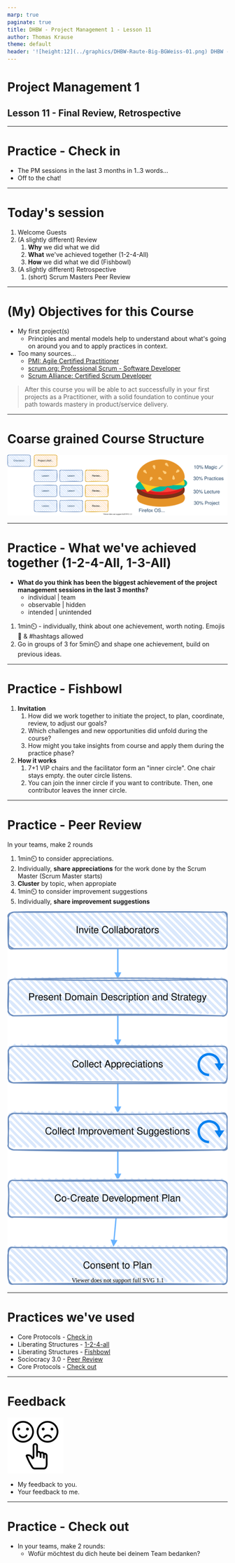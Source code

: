```yaml
---
marp: true
paginate: true
title: DHBW - Project Management 1 - Lesson 11
author: Thomas Krause
theme: default
header: '![height:12](../graphics/DHBW-Raute-Big-BGWeiss-01.png) DHBW - Project Management 1 - Lesson 11'
---
```

<!-- markdownlint-disable MD025 MD045 MD012 MD024 MD026 -->

# Project Management 1

## Lesson 11 - Final Review, Retrospective

---
<!-- _backgroundColor: lightblue -->

# Practice - Check in


* The PM sessions in the last 3 months in 1..3 words...
* Off to the chat!

---

# Today's session

1. Welcome Guests
2. (A slightly different) Review
   1. **Why** we did what we did
   2. **What** we've achieved together (1-2-4-All)
   3. **How** we did what we did (Fishbowl)
3. (A slightly different) Retrospective
   1. (short) Scrum Masters Peer Review

---
<!-- backgroundColor:  default -->

# (My) Objectives for this Course

* My first project(s)
  * Principles and mental models help to understand about what's going on around you and to apply practices in context.
* Too many sources...
  * [PMI: Agile Certified Practitioner](https://firebrand.training/de/kurse/pmi/acp-agile-certified-practitioner-zertifizierung)
  * [scrum.org: Professional Scrum - Software Developer](https://www.scrum.org/resources/suggested-reading-professional-scrum-developer)
  * [Scrum Alliance: Certified Scrum Developer](https://www.scrumalliance.org/get-certified/developer-track/certified-scrum-developer)

> After this course you will be able to act successfully in your first projects as a Practitioner, with a solid foundation to continue your path towards mastery in product/service delivery.

---

# Coarse grained Course Structure

![](../lesson-01%20-%20orientation/slides/graphics/../../../lesson-01%20-%20orientation/slides/graphics/course-structure.drawio.svg)

---
<!-- _backgroundColor: lightblue -->

# Practice - What we've achieved together (1-2-4-All, 1-3-All)

* **What do you think has been the biggest achievement of the project management sessions in the last 3 months?**
  * individual | team
  * observable | hidden
  * intended | unintended

1. 1min⏲️ - individually, think about one achievement, worth noting. Emojis🥳 & #hashtags allowed
2. Go in groups of 3 for 5min⏲️ and shape one achievement, build on previous ideas.

---
<!-- _backgroundColor: lightblue -->
# Practice - Fishbowl

1. **Invitation**
   1. How did we work together to initiate the project, to plan, coordinate, review, to adjust our goals?
   2. Which challenges and new opportunities did unfold during the course?
   3. How might you take insights from course and apply them during the practice phase?
2. **How it works**
   1. 7+1 VIP chairs and the facilitator form an "inner circle". One chair stays empty. the outer circle listens.
   2. You can join the inner circle if you want to contribute. Then, one contributor leaves the inner circle.
---

<!-- _backgroundColor: lightblue -->
# Practice - Peer Review

In your teams, make 2 rounds

1. 1min⏲️ to consider appreciations.
2. Individually, **share appreciations** for the work done by the Scrum Master (Scrum Master starts)
3. **Cluster** by topic, when appropiate
4. 1min⏲️ to consider improvement suggestions
5. Individually, **share improvement suggestions**

![bg left:40% fit](graphics/s3%20-%20peer%20review.drawio.svg)

---
<!-- _backgroundColor:  LightGreen -->
# Practices we've used

* Core Protocols - [Check in](https://liveingreatness.com/core-protocols/check-in/)
* Liberating Structures - [1-2-4-all](https://www.liberatingstructures.com/1-1-2-4-all/)
* Liberating Structures - [Fishbowl](https://www.liberatingstructures.com/18-users-experience-fishbowl/)
* Sociocracy 3.0 - [Peer Review](https://patterns.sociocracy30.org/peer-review.html)
* Core Protocols - [Check out](https://liveingreatness.com/core-protocols/check-out/)

---

<!-- _backgroundColor: lightblue -->

# Feedback

![bg right](../graphics/noun-feedback-4502385.svg)

* My feedback to you.
* Your feedback to me.

---

<!-- _backgroundColor: lightblue -->
# Practice - Check out

* In your teams, make 2 rounds:
  * Wofür möchtest du dich heute bei deinem Team bedanken?